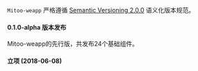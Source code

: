 `Mitoo-weapp` 严格遵循 [Semantic Versioning 2.0.0](http://semver.org/lang/zh-CN/) 语义化版本规范。

#### 0.1.0-alpha 版本发布
Mitoo-weapp的先行版，共发布24个基础组件。



#### 立项 (2018-06-08)
